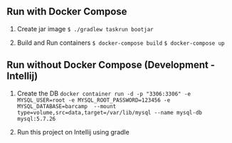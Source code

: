 ## Run with Docker Compose

1. Create jar image
``` $ ./gradlew taskrun bootjar ```

2. Build and Run containers
` $ docker-compose build `
` $ docker-compose up `

## Run without Docker Compose (Development - Intellij)

1. Create the DB
`docker container run -d -p "3306:3306" -e MYSQL_USER=root -e MYSQL_ROOT_PASSWORD=123456 -e MYSQL_DATABASE=barcamp  --mount type=volume,src=data,target=/var/lib/mysql --name mysql-db mysql:5.7.26`

2. Run this project on Intellij using gradle